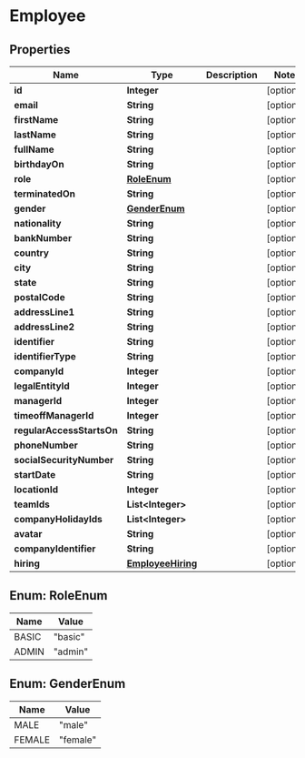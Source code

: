 

# Employee


## Properties

| Name | Type | Description | Notes |
|------------ | ------------- | ------------- | -------------|
|**id** | **Integer** |  |  [optional] |
|**email** | **String** |  |  [optional] |
|**firstName** | **String** |  |  [optional] |
|**lastName** | **String** |  |  [optional] |
|**fullName** | **String** |  |  [optional] |
|**birthdayOn** | **String** |  |  [optional] |
|**role** | [**RoleEnum**](#RoleEnum) |  |  [optional] |
|**terminatedOn** | **String** |  |  [optional] |
|**gender** | [**GenderEnum**](#GenderEnum) |  |  [optional] |
|**nationality** | **String** |  |  [optional] |
|**bankNumber** | **String** |  |  [optional] |
|**country** | **String** |  |  [optional] |
|**city** | **String** |  |  [optional] |
|**state** | **String** |  |  [optional] |
|**postalCode** | **String** |  |  [optional] |
|**addressLine1** | **String** |  |  [optional] |
|**addressLine2** | **String** |  |  [optional] |
|**identifier** | **String** |  |  [optional] |
|**identifierType** | **String** |  |  [optional] |
|**companyId** | **Integer** |  |  [optional] |
|**legalEntityId** | **Integer** |  |  [optional] |
|**managerId** | **Integer** |  |  [optional] |
|**timeoffManagerId** | **Integer** |  |  [optional] |
|**regularAccessStartsOn** | **String** |  |  [optional] |
|**phoneNumber** | **String** |  |  [optional] |
|**socialSecurityNumber** | **String** |  |  [optional] |
|**startDate** | **String** |  |  [optional] |
|**locationId** | **Integer** |  |  [optional] |
|**teamIds** | **List&lt;Integer&gt;** |  |  [optional] |
|**companyHolidayIds** | **List&lt;Integer&gt;** |  |  [optional] |
|**avatar** | **String** |  |  [optional] |
|**companyIdentifier** | **String** |  |  [optional] |
|**hiring** | [**EmployeeHiring**](EmployeeHiring.md) |  |  [optional] |



## Enum: RoleEnum

| Name | Value |
|---- | -----|
| BASIC | &quot;basic&quot; |
| ADMIN | &quot;admin&quot; |



## Enum: GenderEnum

| Name | Value |
|---- | -----|
| MALE | &quot;male&quot; |
| FEMALE | &quot;female&quot; |



